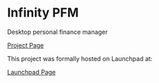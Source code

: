 # Infinity PFM
Desktop personal finance manager

[Project Page](http://www.infinitypfm.org)

This project was formally hosted on Launchpad at:

[Launchpad Page](https://launchpad.net/infinitypfm)
